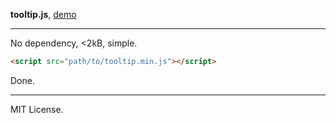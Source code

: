 __tooltip.js__, [demo](http://jsfiddle.net/iqbalperkasa/jmx9d23r/show/)

----

No dependency, <2kB, simple.

```html
<script src="path/to/tooltip.min.js"></script>
```

Done.

----

MIT License.
